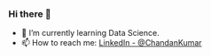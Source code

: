 ### Hi there 👋
- 🌱 I’m currently learning Data Science.
- 📫 How to reach me: [LinkedIn - @ChandanKumar](https://www.linkedin.com/in/chandan-kumar-ck111/)
<!--
**Chandan220698/Chandan220698** is a ✨ _special_ ✨ repository because its `README.md` (this file) appears on your GitHub profile.

Here are some ideas to get you started:

- 🔭 I’m currently working on ...
- 🌱 I’m currently learning ...
- 👯 I’m looking to collaborate on ...
- 🤔 I’m looking for help with ...
- 💬 Ask me about ...
- 📫 How to reach me: ...
- 😄 Pronouns: ...
- ⚡ Fun fact: ...
-->

